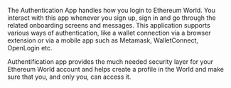The Authentication App handles how you login to Ethereum World. You interact with this app whenever you sign up, sign in and go through the related onboarding screens and messages. This application supports various ways of authentication, like a wallet connection via a browser extension or via a mobile app such as Metamask, WalletConnect, OpenLogin etc. 

Authentification app provides the much needed security layer for your Ethereum World account and helps create a profile in the World and make sure that you, and only you, can access it.